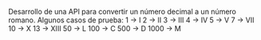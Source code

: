 Desarrollo de una API para convertir un número decimal a
un número romano. Algunos casos de prueba:
1 → I
2 → II
3 → III
4 → IV
5 → V
7 → VII
10 → X
13 → XIII
50 → L
100 → C
500 → D
1000 → M